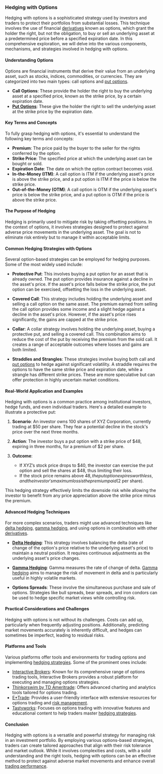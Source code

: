 ### Hedging with Options

Hedging with options is a sophisticated strategy used by investors and traders to protect their portfolios from substantial losses. This technique involves the use of financial [derivatives](../d/derivatives.md) known as options, which grant the holder the right, but not the obligation, to buy or sell an underlying asset at a predetermined price before a specified expiration date. In this comprehensive exploration, we will delve into the various components, mechanisms, and strategies involved in hedging with options.

#### Understanding Options

Options are financial instruments that derive their value from an underlying asset, such as stocks, indices, commodities, or currencies. They are categorized into two main types: call options and [put options](../p/put_options.md).

- **Call Options**: These provide the holder the right to buy the underlying asset at a specified price, known as the strike price, by a certain expiration date.
- **[Put Options](../p/put_options.md)**: These give the holder the right to sell the underlying asset at the strike price by the expiration date.

#### Key Terms and Concepts

To fully grasp hedging with options, it's essential to understand the following key terms and concepts:

- **Premium**: The price paid by the buyer to the seller for the rights conferred by the option.
- **Strike Price**: The specified price at which the underlying asset can be bought or sold.
- **Expiration Date**: The date on which the option contract becomes void.
- **In-the-Money (ITM)**: A call option is ITM if the underlying asset's price is above the strike price, and a put option is ITM if the price is below the strike price.
- **Out-of-the-Money (OTM)**: A call option is OTM if the underlying asset's price is below the strike price, and a put option is OTM if the price is above the strike price.

#### The Purpose of Hedging

Hedging is primarily used to mitigate risk by taking offsetting positions. In the context of options, it involves strategies designed to protect against adverse price movements in the underlying asset. The goal is not to eliminate risk entirely but to manage it within acceptable limits.

#### Common Hedging Strategies with Options

Several option-based strategies can be employed for hedging purposes. Some of the most widely used include:

- **Protective Put**: This involves buying a put option for an asset that is already owned. The put option provides insurance against a decline in the asset's price. If the asset's price falls below the strike price, the put option can be exercised, offsetting the loss in the underlying asset.
  
- **Covered Call**: This strategy includes holding the underlying asset and selling a call option on the same asset. The premium earned from selling the call option provides some income and a slight hedge against a decline in the asset's price. However, if the asset's price rises significantly, the gains are capped at the strike price.

- **Collar**: A collar strategy involves holding the underlying asset, buying a protective put, and selling a covered call. This combination aims to reduce the cost of the put by receiving the premium from the sold call. It creates a range of acceptable outcomes where losses and gains are both limited.

- **Straddles and Strangles**: These strategies involve buying both call and [put options](../p/put_options.md) to hedge against significant volatility. A straddle requires the options to have the same strike price and expiration date, while a strangle has different strike prices. These are more speculative but can offer protection in highly uncertain market conditions.

#### Real-World Application and Examples

Hedging with options is a common practice among institutional investors, hedge funds, and even individual traders. Here's a detailed example to illustrate a protective put:

1. **Scenario**: An investor owns 100 shares of XYZ Corporation, currently trading at $50 per share. They fear a potential decline in the stock's price over the next three months.
   
2. **Action**: The investor buys a put option with a strike price of $48, expiring in three months, for a premium of $2 per share.

3. **Outcome**:
   - If XYZ’s stock price drops to $40, the investor can exercise the put option and sell the shares at $48, thus limiting their loss.
   - If the stock price remains above $48, the put option expires worthless, and the investor's maximum loss is the premium paid ($2 per share).

This hedging strategy effectively limits the downside risk while allowing the investor to benefit from any price appreciation above the strike price minus the premium.

#### Advanced Hedging Techniques

For more complex scenarios, traders might use advanced techniques like [delta hedging](../d/delta_hedging.md), [gamma hedging](../g/gamma_hedging.md), and using options in combination with other [derivatives](../d/derivatives.md).

- **[Delta Hedging](../d/delta_hedging.md)**: This strategy involves balancing the delta (rate of change of the option's price relative to the underlying asset's price) to maintain a neutral position. It requires continuous adjustments as the underlying asset's price changes.

- **[Gamma Hedging](../g/gamma_hedging.md)**: Gamma measures the rate of change of delta. [Gamma hedging](../g/gamma_hedging.md) aims to manage the risk of movement in delta and is particularly useful in highly volatile markets.

- **Options Spreads**: These involve the simultaneous purchase and sale of options. Strategies like bull spreads, bear spreads, and iron condors can be used to hedge specific market views while controlling risk.

#### Practical Considerations and Challenges

Hedging with options is not without its challenges. Costs can add up, particularly when frequently adjusting positions. Additionally, predicting market movements accurately is inherently difficult, and hedges can sometimes be imperfect, leading to residual risks.

#### Platforms and Tools

Various platforms offer tools and environments for trading options and implementing [hedging strategies](../h/hedging_strategies.md). Some of the prominent ones include:

- [Interactive Brokers](https://www.interactivebrokers.com): Known for its comprehensive range of options trading tools, Interactive Brokers provides a robust platform for executing and managing options strategies.
- [Thinkorswim by TD Ameritrade](https://www.tdameritrade.com/tools-and-platforms/thinkorswim.page): Offers advanced charting and analytics tools tailored for options trading.
- [E*Trade](https://us.etrade.com): Provides a user-friendly interface with extensive resources for options trading and [risk management](../r/risk_management.md).
- [Tastyworks](https://www.tastyworks.com): Focuses on options trading with innovative features and educational content to help traders master [hedging strategies](../h/hedging_strategies.md).

#### Conclusion

Hedging with options is a versatile and powerful strategy for managing risk in an investment portfolio. By employing various options-based strategies, traders can create tailored approaches that align with their risk tolerance and market outlook. While it involves complexities and costs, with a solid understanding and the right tools, hedging with options can be an effective method to protect against adverse market movements and enhance overall [trading performance](../t/trading_performance.md).
